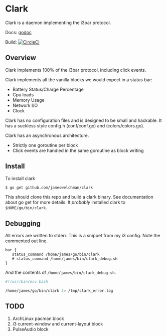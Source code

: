 
# Clark

Clark is a daemon implementing the i3bar protocol.

Docs: [godoc](https://godoc.org/github.com/JamesWelchman/clark)

Build: [![CircleCI](https://circleci.com/gh/JamesWelchman/clark/tree/master.svg?style=svg)](https://circleci.com/gh/JamesWelchman/clark/tree/master)

## Overview

Clark implements 100% of the i3bar protocol, including click events.

Clark implements all the vanilla blocks we would expect in a status bar:

   - Battery Status/Charge Percentage
   - Cpu loads
   - Memory Usage
   - Network I/O
   - Clock

Clark has no configuration files and is designed to be small and hackable.
It has a suckless style config.h (conf/conf.go) and (colors/colors.go).

Clark has an asynchronous architecture.

   - Strictly one goroutine per block
   - Click events are handled in the same goroutine as block writing


## Install
To install clark

```bash
$ go get github.com/jameswelchman/clark
```

This should clone this repo and build a clark binary.
See documentation about go get for more details.
It *probably* installed clark to `$HOME/go/bin/clark`.


## Debugging
All errors are written to stderr.
This is a snippet from my i3 config. Note the commented out line.

```
bar {
   status_command /home/james/go/bin/clark
   # status_command /home/james/bin/clark_debug.sh
}
```

And the contents of `/home/james/bin/clark_debug.sh`.

```bash
#!/usr/bin/env bash

/home/james/go/bin/clark 2> /tmp/clark_error.log
```


## TODO
   1. ArchLinux pacman block
   2. i3 current-window and current-layout block
   3. PulseAudio block
